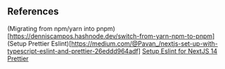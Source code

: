 ## References

(Migrating from npm/yarn into pnpm)[https://denniscampos.hashnode.dev/switch-from-yarn-npm-to-pnpm]
(Setup Prettier Eslint)[https://medium.com/@Pavan_/nextjs-set-up-with-typescript-eslint-and-prettier-26eddd964adf]
[Setup Eslint for NextJS 14](https://borstch.com/blog/development/setting-up-eslint-for-nextjs-14-projects)
[Prettier](https://prettier.io/docs/en/)